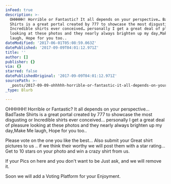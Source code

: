 ```yaml
---
inFeed: true
description: >-
  OHHHHH! Horrible or Fantastic? It all depends on your perspective… BadTaste
  Shirts is a great portal created by 777 to showcase the most disgusting or
  Incredible shirts ever conceived… personally I get a great deal of pleasure
  looking at these photos and they nearly always brighten up my day,Make Me
  laugh, Hope for you too..
dateModified: '2017-06-01T05:08:59.063Z'
datePublished: '2017-09-09T04:01:12.971Z'
title: ''
author: []
publisher: {}
via: {}
starred: false
datePublishedOriginal: '2017-09-09T04:01:12.971Z'
sourcePath: >-
  _posts/2017-09-09-ohhhhh-horrible-or-fantastic-it-all-depends-on-your-perspe.md
_type: Blurb

---
```

OHHHHH! Horrible or Fantastic? It all depends on your perspective... BadTaste Shirts is a great portal created by 777 to showcase the most disgusting or Incredible shirts ever conceived... personally I get a great deal of pleasure looking at these photos and they nearly always brighten up my day,Make Me laugh, Hope for you too..

Please vote on the one you like the best... Also submit your Great shirt pictures to us .. if we think their worthy we will post them with a star rating... Get to 10 stars on your photo and win a crazy shirt from us.

If your Pics on here and you don't want to be Just ask, and we will remove it.

Soon we will add a Voting Platform for your Enjoyment.